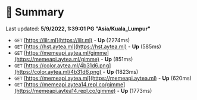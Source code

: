 # 📖 Summary
Last updated: **5/9/2022, 1:39:01 PG "Asia/Kuala_Lumpur"**

- `GET` [https://lilr.ml](https://lilr.ml) - **Up** (2274ms)
- `GET` [https://hst.aytea.ml](https://hst.aytea.ml) - **Up** (585ms)
- `GET` [https://memeapi.aytea.ml/gimme](https://memeapi.aytea.ml/gimme) - **Up** (851ms)
- `GET` [https://color.aytea.ml/4b31d6.png](https://color.aytea.ml/4b31d6.png) - **Up** (1823ms)
- `GET` [https://memeapi.aytea.ml](https://memeapi.aytea.ml) - **Up** (620ms)
- `GET` [https://memeapi.aytea14.repl.co/gimme](https://memeapi.aytea14.repl.co/gimme) - **Up** (1773ms)
